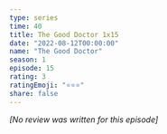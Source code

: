 ```yaml
---
type: series
time: 40
title: The Good Doctor 1x15
date: "2022-08-12T00:00:00"
name: "The Good Doctor"
season: 1
episode: 15
rating: 3
ratingEmoji: "⭐️⭐️⭐️"
share: false
---
```


*[No review was written for this episode]*